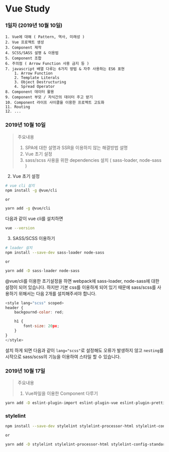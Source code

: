 # Vue Study

### 1일차 (2019년 10월 10일)

```
1. Vue에 대해 ( Pattern, 역사, 미래성 )
2. Vue 프로젝트 생성
3. Component 제작
4. SCSS/SASS 설명 & 이용법
5. Component 조합
6. 주의점 ( Arrow Function 사용 금지 등 )
7. javascript 배열 다루는 6가지 방법 & 자주 사용하는 ES6 표현
	1. Arrow Function
	2. Template Literals
	3. Object Destructuring
	4. Spread Operator
8. Component 데이터 활용
9. Component 부모 / 자식간의 데이터 주고 받기
10. Component 라이프 사이클을 이용한 프로젝트 고도화
11. Routing
12. ...
```

### 2019년 10월 10일

> 주요내용
>
> 1. SPA에 대한 설명과 SSR을 이용하지 않는 해결방법 설명
> 2. Vue 초기 설정
> 3. sass/scss 사용을 위한 dependencies 설치 ( sass-loader, node-sass )

2. Vue 초기 설정

```bash
# vue cli 설치
npm install -g @vue/cli

or

yarn add -g @vue/cli
```

다음과 같이 vue cli를 설치하면

```bash
vue --version

```

3. SASS/SCSS 이용하기

```bash
# loader 설치
npm install --save-dev sass-loader node-sass

or

yarn add -D sass-loader node-sass
```

@vue/cli를 이용한 초기설정을 하면 webpack에 sass-loader, node-sass에 대한 설정이 되어 있습니다. 하지만 기본 css를 이용하게 되어 있기 때문에 sass/scss를 사용하기 위해서는 다음 2개를 설치해주셔야 합니다.

```javascript
<style lang="scss" scoped>
header {
	backgournd-color: red;

	h1 {
		font-size: 20px;
	}
}
</style>
```

설치 하게 되면 다음과 같이 `lang="scss"`로 설정해도 오류가 발생하지 않고 `nesting`를 시작으로 sass/scss의 기능을 이용하여 스타일 할 수 있습니다.

### 2019년 10월 17일

> 주요내용
>
> 1. Vue파일을 이용한 Component 다루기

```bash
yarn add -D eslint-plugin-import eslint-plugin-vue eslint-plugin-prettier eslint-config-prettier vue-eslint-parser
```

### stylelint

```bash
npm install --save-dev stylelint stylelint-processor-html stylelint-config-standard

or

yarn add -D stylelint stylelint-processor-html stylelint-config-standard
```
